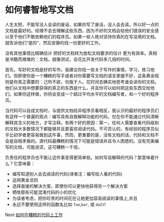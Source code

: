 # 如何睿智地写文档
[//]: # (Version:1.0.0)
人生太短，不能写没人会读的废话，如果你写了废话，没人会去读。所以好一点的文档是最好的。经理不会去理解这些东西，因为不好的文档会给他们错误的安全感以至于他们不敢依赖他们的程序员。如果一些人绝对坚持你真的在写没用的文档，就告诉他们“是的”，然后安静的找一份更好的工作。

没有其他事情比精确估计 把好的文档转为放松文档要求的估计 更为有效率。真相是冷酷而艰难的：文档，就像测试，会花比开发代码多几倍的时间。

首先，写好的文档是好的写作。我建议你找一些关于写作的事情，学习，练习他们。但即使你是一个糟糕的写手或者对你需要写文档的语言掌握不好，这条黄金规则是你真正需要的：己所不欲，勿施于人。花时间去确实地思考谁会读你的文档，他们从文档中想要获得的真正的东西是什么，并且你可以如何把这些东西交给他们。如果你这样做，你将会变成一个超过平均水平的文档编写者，和一个好的程序员。

当代码可以自成文档时，与提供文档给非程序员看相反，我认识的最好的程序员们有这样一个普遍的观点：编写具有自我解释功能的代码，仅在你不能通过代码清晰解释其含义的地方，才写注释。有两个好的原因：第一，任何人需要查看代码级别的文档大多数情况下都能够并且更喜欢阅读代码。不可否认的，有经验的程序员似乎比初学者更容易做到这件事，然而，更重要的是，没有文档的话，代码和文档不会是自相矛盾的。源代码最糟糕的情况下可能是错误并且令人困惑的。没有完美编写的文档，可能说谎，这可糟糕一千倍。

负责任的程序员也不能让这件事变得更简单些。如何写自解释的代码？那意味着什么？它意味着：

- 编写知道别人会去阅读的代码(译者注：编写给人看的代码)
- 运用黄金法则
- 选择直接的解决方案，即使你可以更快地获得另一个解决方案
- 牺牲那些可能混淆代码的小的优化
- 为读者考虑，把你珍贵的时间花在让她更加容易阅读的事情上,并且
- 永远不要使用这样的函数名比如 `foo`,`bar`, 或 `doIt`!

Next [如何在糟糕的代码上工作](06-How-to-Work-with-Poor-Code.md)
